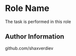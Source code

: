 Role Name
=========
The task is performed in this role




Author Information
------------------
github.com/shaxverdiev